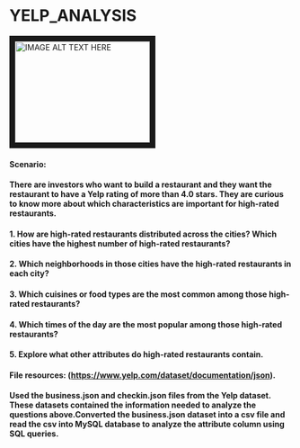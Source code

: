 # YELP_ANALYSIS
<a href="http://www.youtube.com/watch?feature=player_embedded&v=LsY1amsmu4Q" target="_blank"><img src="http://img.youtube.com/vi/LsY1amsmu4Q/0.jpg" alt="IMAGE ALT TEXT HERE" width="240" height="180" border="10" /></a>
#### Scenario:
#### There are investors who want to build a restaurant and they want the restaurant to have a Yelp rating of more than 4.0 stars. They are curious to know more about which characteristics are important for high-rated restaurants.
#### 1. How are high-rated restaurants distributed across the cities? Which cities have the highest number of high-rated restaurants?
#### 2. Which neighborhoods in those cities have the high-rated restaurants in each city?
#### 3. Which cuisines or food types are the most common among those high-rated restaurants?
#### 4. Which times of the day are the most popular among those high-rated restaurants?
#### 5. Explore what other attributes do high-rated restaurants contain.
#### File resources: (https://www.yelp.com/dataset/documentation/json).
#### Used the business.json and checkin.json files from the Yelp dataset. These datasets contained the information needed to analyze the questions above.Converted the business.json dataset into a csv file and read the csv into MySQL database to analyze the attribute column using SQL queries.
